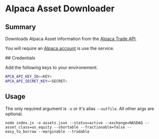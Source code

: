 # Alpaca Asset Downloader

## Summary

Downloads Alpaca Asset information from
the [Alpaca Trade API](https://alpaca.markets/docs/api-references/trading-api/assets/).

You will require an [Alpaca account](https://app.alpaca.markets/signup) is use the service.

## Credentials

Add the following keys to your environement.

```bash
APCA_API_KEY_ID=<KEY>
APCA_API_SECRET_KEY=<SECRET>
```

## Usage

The only required argument is `-o` or it's alias `--outfile`.  All other args are optional.

```
node index.js -o assets.json --status=active --exchange=NASDAQ --asset_class=us_equity --shortable --fractionable=false --easy_to_borrow --marginable --tradable
```

